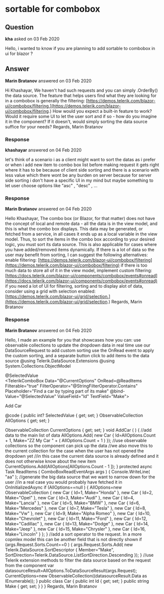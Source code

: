 # sortable for combobox

## Question

**kha** asked on 03 Feb 2020

Hello, i wanted to know if you are planning to add sortable to combobox in ui for blazor ?

## Answer

**Marin Bratanov** answered on 03 Feb 2020

Hi Khashayar, We haven't had such requests and you can simply .OrderBy() the data source. The feature that helps users find what they are looking for in a combobox is generally the filtering: [https://demos.telerik.com/blazor-ui/combobox/filtering.](https://demos.telerik.com/blazor-ui/combobox/filtering.) How would you expect a built-in feature to work? Would it require some UI to let the user sort and if so - how do you imagine it in the component? If it doesn't, would simply sorting the data source suffice for your needs? Regards, Marin Bratanov

### Response

**khashayar** answered on 04 Feb 2020

let's think of a scenario i as a client might want to sort the datas as i prefer or when i add new item to combo box list before making request it gets right where it has to be because of client side sorting and there is a scenario with less value which there wont be any burden on server because for server side sorting i don't have a specific UI in my mind but maybe something to let user choose options like "asc" , "desc" , ...

### Response

**Marin Bratanov** answered on 04 Feb 2020

Hello Khashayar, The combo box (or Blazor, for that matter) does not have the concept of local and remote data - all the data is in the view model, and this is what the combo box displays. This data may be generated, or fetched from a service, in all cases it ends up as a local variable in the view model. Thus, to sort the items in the combo box according to your desired logic, you must sort its data source. This is also applicable for cases where you have added/removed items dynamically. If there is a lot of data so the user may benefit from sorting, I can suggest the following alternatives: enable filtering: [https://demos.telerik.com/blazor-ui/combobox/filtering](https://demos.telerik.com/blazor-ui/combobox/filtering) if there is too much data to store all of it in the view model, implement custom filtering: [https://docs.telerik.com/blazor-ui/components/combobox/events#onread](https://docs.telerik.com/blazor-ui/components/combobox/events#onread) if you need a lot of UI for filtering, sorting and to display alot of data, consider using a grid with selection enabled: [https://demos.telerik.com/blazor-ui/grid/selection.](https://demos.telerik.com/blazor-ui/grid/selection.) Regards, Marin Bratanov

### Response

**Marin Bratanov** answered on 04 Feb 2020

Hello, I made an example for you that showcases how you can: use observable collections to update the dropdown data in real time use our DataSourceRequest to add custom sorting use the OnRead event to apply the custom sorting, and a separate button click to add items to the data source @using Telerik.DataSource.Extensions
@using System.Collections.ObjectModel

@SelectedValue
<br />
<TelerikComboBox Data="@CurrentOptions" OnRead=@ReadItems
Filterable="true" FilterOperator="@StringFilterOperator.Contains" Placeholder="Find a car by typing part of its make" @bind-Value="@SelectedValue" ValueField="Id" TextField="Make">
</TelerikComboBox>

<TelerikButton OnClick="@AddCar">Add Car</TelerikButton>

@code { public int? SelectedValue { get; set; }
ObservableCollection<Car> AllOptions { get; set; }

ObservableCollection<Car> CurrentOptions { get; set; } void AddCar ( ) { //add data to the main list of data AllOptions.Add( new Car { Id=AllOptions.Count + 1, Make="ZZ My Car " + ( AllOptions.Count + 1 ) }); //use observable collections so the component can pick up the data //we also move this to the current collection for the case when the user has not opened the dropdown yet //in this case the current data source is already defined and it does not otherwise know about the new item CurrentOptions.Add(AllOptions[AllOptions.Count - 1 ]);
} protected async Task ReadItems ( ComboBoxReadEventArgs args ) {
Console.WriteLine( "aa" ); //generate the big data source that we want to narrow down for the user //in a real case you would probably have fetched it in OnInitializedAsync if (AllOptions==null )
{
AllOptions=new ObservableCollection<Car>
{ new Car { Id=1, Make="Honda" }, new Car { Id=2, Make="Opel" }, new Car { Id=3, Make="Audi" }, new Car { Id=4, Make="Lancia" }, new Car { Id=5, Make="BMW" }, new Car { Id=6, Make="Mercedes" }, new Car { Id=7, Make="Tesla" }, new Car { Id=8, Make="Vw" }, new Car { Id=9, Make="Alpha Romeo" }, new Car { Id=10, Make="Chevrolet" }, new Car { Id=11, Make="Ford" }, new Car { Id=12, Make="Cadillac" }, new Car { Id=13, Make="Dodge" }, new Car { Id=14, Make="Jeep" }, new Car { Id=15, Make="Chrysler" }, new Car { Id=16, Make="Lincoln" }
};
} //add a sort operator to the request. In a more copmlex model this can be another field that is not directly shown if (args.Request.Sorts.Count==0 )
{
args.Request.Sorts.Add( new Telerik.DataSource.SortDescriptor
{
Member="Make",
SortDirection=Telerik.DataSource.ListSortDirection.Descending
});
} //use Telerik extension methods to filter the data source based on the request from the component var datasourceResult=AllOptions.ToDataSourceResult(args.Request);
CurrentOptions=new ObservableCollection<Car>((datasourceResult.Data as IEnumerable<Car>));
} public class Car { public int Id { get; set; } public string Make { get; set; }
}
} Regards, Marin Bratanov
